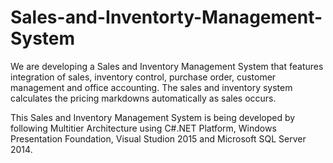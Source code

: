# Sales-and-Inventorty-Management-System

We are developing a Sales and Inventory Management System that features 
integration of sales, inventory control, purchase order, customer management and 
office accounting. The sales and inventory system calculates the pricing markdowns
automatically as sales occurs.

This Sales and Inventory Management System is being developed by following Multitier Architecture
using C#.NET Platform, Windows Presentation Foundation,
Visual Studion 2015 and Microsoft SQL Server 2014.
